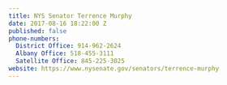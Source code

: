 ```yaml
---
title: NYS Senator Terrence Murphy
date: 2017-08-16 18:22:00 Z
published: false
phone-numbers:
  District Office: 914-962-2624
  Albany Office: 518-455-3111
  Satellite Office: 845-225-3025
website: https://www.nysenate.gov/senators/terrence-murphy
---
```


